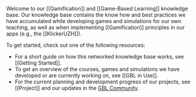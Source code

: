 Welcome to our [[Gamification]] and [[Game-Based Learning]] knowledge base. Our knowledge base contains the know how and best practices we have accumulated while developing games and simulations for our own teaching, as well as when implementing [[Gamification]] principles in our apps (e.g., the [[KlickerUZH]]).

To get started, check out one of the following resources:

- For a short guide on how this networked knowledge base works, see [[Getting Started]].
- To get an overview of the courses, games and simulations we have developed or are currently working on, see [[GBL in Use]].
- For the current planning and development progress of our projects, see [[Project]] and our updates in the [GBL Community](https://community.klicker.uzh.ch/c/gamification/gbl/10).


